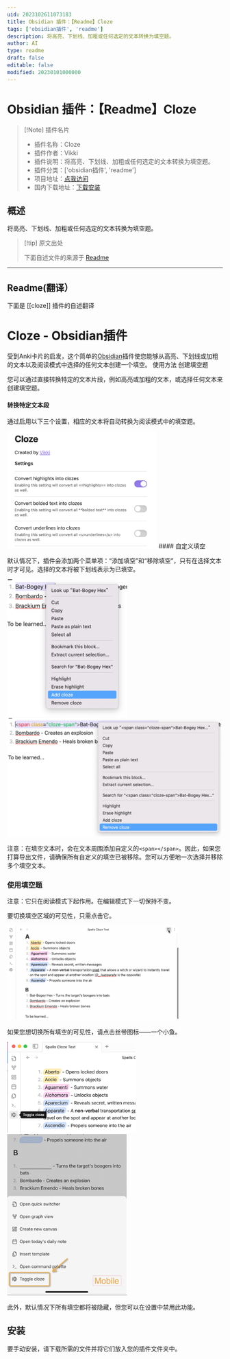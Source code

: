 ```yaml
---
uid: 2023102611073183
title: Obsidian 插件：【Readme】Cloze
tags: ['obsidian插件', 'readme']
description: 将高亮、下划线、加粗或任何选定的文本转换为填空题。
author: AI
type: readme
draft: false
editable: false
modified: 20230101000000
---
```


# Obsidian 插件：【Readme】Cloze

> [!Note] 插件名片
> - 插件名称：Cloze
> - 插件作者：Vikki
> - 插件说明：将高亮、下划线、加粗或任何选定的文本转换为填空题。
> - 插件分类：['obsidian插件', 'readme']
> - 项目地址：[点我访问](https://github.com/DearVikki/obsidian-cloze-plugin)
> - 国内下载地址：[下载安装](https://pkmer.cn/products/plugin/pluginMarket/?cloze)

## 概述

将高亮、下划线、加粗或任何选定的文本转换为填空题。



> [!tip] 原文出处
> 
>下面自述文件的来源于 [Readme](https://ghproxy.net/https://raw.githubusercontent.com/DearVikki/obsidian-cloze-plugin/main/README.md)
> 

---

## Readme(翻译）

下面是 [[cloze]] 插件的自述翻译


# Cloze - Obsidian插件

受到Anki卡片的启发，这个简单的[Obsidian](https://obsidian.md/)插件使您能够从高亮、下划线或加粗的文本以及阅读模式中选择的任何文本创建一个填空。
使用方法
创建填空题

您可以通过直接转换特定的文本片段，例如高亮或加粗的文本，或选择任何文本来创建填空题。
#### 转换特定文本段

通过启用以下三个设置，相应的文本将自动转换为阅读模式中的填空题。

<img src="https://raw.githubusercontent.com/dearvikki/obsidian-cloze-plugin/main/assets/settings1.png" width="350" />
#### 自定义填空

默认情况下，插件会添加两个菜单项：“添加填空”和“移除填空”，只有在选择文本时才可见。选择的文本将被下划线表示为已填空。

<p>
<img src="https://raw.githubusercontent.com/dearvikki/obsidian-cloze-plugin/main/assets/add.png" width="280" />
<img src="https://raw.githubusercontent.com/dearvikki/obsidian-cloze-plugin/main/assets/remove.png" width="500" />
</p>

注意：在填空文本时，会在文本周围添加自定义的`<span></span>`。因此，如果您打算导出文件，请确保所有自定义的填空已被移除。您可以方便地一次选择并移除多个填空文本。
### 使用填空题

注意：它只在阅读模式下起作用。在编辑模式下一切保持不变。

要切换填空区域的可见性，只需点击它。

<img src="https://raw.githubusercontent.com/dearvikki/obsidian-cloze-plugin/main/assets/enable_highlight.gif" width="400" />

如果您想切换所有填空的可见性，请点击丝带图标——一个小鱼。

<p>
<img src="https://raw.githubusercontent.com/dearvikki/obsidian-cloze-plugin/main/assets/fish.png" width="300" />
<img src="https://raw.githubusercontent.com/dearvikki/obsidian-cloze-plugin/main/assets/fish-mobile.png" width="280" />
</p>

此外，默认情况下所有填空都将被隐藏，但您可以在设置中禁用此功能。
## 安装

要手动安装，请下载所需的文件并将它们放入您的插件文件夹中。



